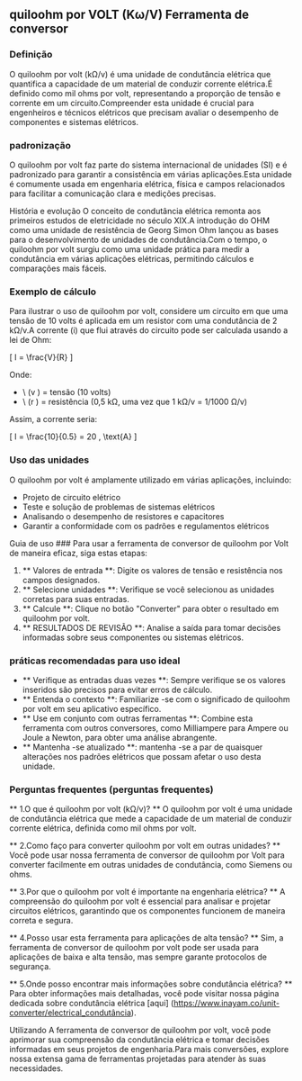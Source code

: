 ## quiloohm por VOLT (Kω/V) Ferramenta de conversor

### Definição
O quiloohm por volt (kΩ/v) é uma unidade de condutância elétrica que quantifica a capacidade de um material de conduzir corrente elétrica.É definido como mil ohms por volt, representando a proporção de tensão e corrente em um circuito.Compreender esta unidade é crucial para engenheiros e técnicos elétricos que precisam avaliar o desempenho de componentes e sistemas elétricos.

### padronização
O quiloohm por volt faz parte do sistema internacional de unidades (SI) e é padronizado para garantir a consistência em várias aplicações.Esta unidade é comumente usada em engenharia elétrica, física e campos relacionados para facilitar a comunicação clara e medições precisas.

História e evolução
O conceito de condutância elétrica remonta aos primeiros estudos de eletricidade no século XIX.A introdução do OHM como uma unidade de resistência de Georg Simon Ohm lançou as bases para o desenvolvimento de unidades de condutância.Com o tempo, o quiloohm por volt surgiu como uma unidade prática para medir a condutância em várias aplicações elétricas, permitindo cálculos e comparações mais fáceis.

### Exemplo de cálculo
Para ilustrar o uso de quiloohm por volt, considere um circuito em que uma tensão de 10 volts é aplicada em um resistor com uma condutância de 2 kΩ/v.A corrente (i) que flui através do circuito pode ser calculada usando a lei de Ohm:

\[ I = \frac{V}{R} \]

Onde:
- \ (v \) = tensão (10 volts)
- \ (r \) = resistência (0,5 kΩ, uma vez que 1 kΩ/v = 1/1000 Ω/v)

Assim, a corrente seria:

\[ I = \frac{10}{0.5} = 20 \, \text{A} \]

### Uso das unidades
O quiloohm por volt é amplamente utilizado em várias aplicações, incluindo:
- Projeto de circuito elétrico
- Teste e solução de problemas de sistemas elétricos
- Analisando o desempenho de resistores e capacitores
- Garantir a conformidade com os padrões e regulamentos elétricos

Guia de uso ###
Para usar a ferramenta de conversor de quiloohm por Volt de maneira eficaz, siga estas etapas:
1. ** Valores de entrada **: Digite os valores de tensão e resistência nos campos designados.
2. ** Selecione unidades **: Verifique se você selecionou as unidades corretas para suas entradas.
3. ** Calcule **: Clique no botão "Converter" para obter o resultado em quiloohm por volt.
4. ** RESULTADOS DE REVISÃO **: Analise a saída para tomar decisões informadas sobre seus componentes ou sistemas elétricos.

### práticas recomendadas para uso ideal
- ** Verifique as entradas duas vezes **: Sempre verifique se os valores inseridos são precisos para evitar erros de cálculo.
- ** Entenda o contexto **: Familiarize -se com o significado de quiloohm por volt em seu aplicativo específico.
- ** Use em conjunto com outras ferramentas **: Combine esta ferramenta com outros conversores, como Milliampere para Ampere ou Joule a Newton, para obter uma análise abrangente.
- ** Mantenha -se atualizado **: mantenha -se a par de quaisquer alterações nos padrões elétricos que possam afetar o uso desta unidade.

### Perguntas frequentes (perguntas frequentes)

** 1.O que é quiloohm por volt (kΩ/v)? **
O quiloohm por volt é uma unidade de condutância elétrica que mede a capacidade de um material de conduzir corrente elétrica, definida como mil ohms por volt.

** 2.Como faço para converter quiloohm por volt em outras unidades? **
Você pode usar nossa ferramenta de conversor de quiloohm por Volt para converter facilmente em outras unidades de condutância, como Siemens ou ohms.

** 3.Por que o quiloohm por volt é importante na engenharia elétrica? **
A compreensão do quiloohm por volt é essencial para analisar e projetar circuitos elétricos, garantindo que os componentes funcionem de maneira correta e segura.

** 4.Posso usar esta ferramenta para aplicações de alta tensão? **
Sim, a ferramenta de conversor de quiloohm por volt pode ser usada para aplicações de baixa e alta tensão, mas sempre garante protocolos de segurança.

** 5.Onde posso encontrar mais informações sobre condutância elétrica? **
Para obter informações mais detalhadas, você pode visitar nossa página dedicada sobre condutância elétrica [aqui] (https://www.inayam.co/unit-converter/electrical_condutância).

Utilizando A ferramenta de conversor de quiloohm por volt, você pode aprimorar sua compreensão da condutância elétrica e tomar decisões informadas em seus projetos de engenharia.Para mais conversões, explore nossa extensa gama de ferramentas projetadas para atender às suas necessidades.